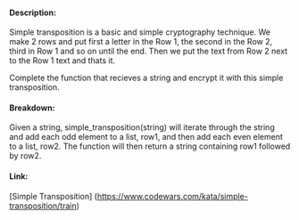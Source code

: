 #### Description:
Simple transposition is a basic and simple cryptography technique. We make 2 rows and put first a letter in the Row 1, the second in the Row 2, third in Row 1 and so on until the end. Then we put the text from Row 2 next to the Row 1 text and thats it.

Complete the function that recieves a string and encrypt it with this simple transposition.

#### Breakdown:
Given a string, simple_transposition(string) will iterate through the string and add each odd element to a list, row1, and then add each even element to a list, row2. The function will then return a string containing row1 followed by row2.

#### Link:
[Simple Transposition] (https://www.codewars.com/kata/simple-transposition/train)
